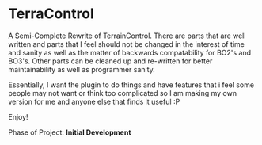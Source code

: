 TerraControl
============

A Semi-Complete Rewrite of TerrainControl. There are parts that are well 
written and parts that I feel should not be changed in the interest of time
and sanity as well as the matter of backwards compatability for BO2's and
BO3's. Other parts can be cleaned up and re-written for better 
maintainability as well as programmer sanity.

Essentially, I want the plugin to do things and have features that i feel 
some people may not want or think too complicated so I am making my own 
version for me and anyone else that finds it useful :P

Enjoy!

Phase of Project: <b>Initial Development</b>
